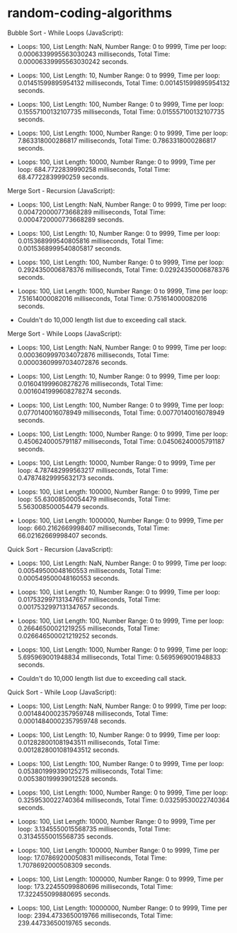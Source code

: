 # random-coding-algorithms

Bubble Sort - While Loops (JavaScript):
- Loops: 100, List Length: NaN, Number Range: 0 to 9999, Time per loop: 0.0006339995563030243 milliseconds, Total Time: 0.00006339995563030242 seconds.

- Loops: 100, List Length: 10, Number Range: 0 to 9999, Time per loop: 0.01451599895954132 milliseconds, Total Time: 0.001451599895954132 seconds.

- Loops: 100, List Length: 100, Number Range: 0 to 9999, Time per loop: 0.15557100132107735 milliseconds, Total Time: 0.015557100132107735 seconds.

- Loops: 100, List Length: 1000, Number Range: 0 to 9999, Time per loop: 7.863318000286817 milliseconds, Total Time: 0.7863318000286817 seconds.

- Loops: 100, List Length: 10000, Number Range: 0 to 9999, Time per loop: 684.7722839990258 milliseconds, Total Time: 68.47722839990259 seconds.

Merge Sort - Recursion (JavaScript):
- Loops: 100, List Length: NaN, Number Range: 0 to 9999, Time 
per loop: 0.004720000773668289 milliseconds, Total Time: 0.0004720000773668289 seconds.

- Loops: 100, List Length: 10, Number Range: 0 to 9999, Time per loop: 0.015368999540805816 milliseconds, Total Time: 0.0015368999540805817 seconds.

- Loops: 100, List Length: 100, Number Range: 0 to 9999, Time per loop: 0.2924350006878376 milliseconds, Total Time: 0.02924350006878376 seconds.

- Loops: 100, List Length: 1000, Number Range: 0 to 9999, Time per loop: 7.51614000082016 milliseconds, Total Time: 0.751614000082016 seconds.

- Couldn't do 10,000 length list due to exceeding call stack.

Merge Sort - While Loops (JavaScript):
- Loops: 100, List Length: NaN, Number Range: 0 to 9999, Time per loop: 0.0003609997034072876 milliseconds, Total Time: 0.00003609997034072876 seconds.

- Loops: 100, List Length: 10, Number Range: 0 to 9999, Time per loop: 0.016041999608278276 milliseconds, Total Time: 0.0016041999608278274 seconds.

- Loops: 100, List Length: 100, Number Range: 0 to 9999, Time per loop: 0.0770140016078949 milliseconds, Total Time: 0.00770140016078949 seconds.

- Loops: 100, List Length: 1000, Number Range: 0 to 9999, Time per loop: 0.4506240005791187 milliseconds, Total Time: 0.04506240005791187 seconds.

- Loops: 100, List Length: 10000, Number Range: 0 to 9999, Time per loop: 4.787482999563217 milliseconds, Total Time: 0.47874829995632173 seconds.

- Loops: 100, List Length: 100000, Number Range: 0 to 9999, Time per loop: 55.63008500054479 milliseconds, Total Time: 5.563008500054479 seconds.

- Loops: 100, List Length: 1000000, Number Range: 0 to 9999, Time per loop: 660.2162669998407 milliseconds, Total Time: 66.02162669998407 seconds.

Quick Sort - Recursion (JavaScript):
- Loops: 100, List Length: NaN, Number Range: 0 to 9999, Time per loop: 0.00549500048160553 milliseconds, Total Time: 0.000549500048160553 seconds.

- Loops: 100, List Length: 10, Number Range: 0 to 9999, Time per loop: 0.017532997131347657 milliseconds, Total Time: 0.0017532997131347657 seconds.

- Loops: 100, List Length: 100, Number Range: 0 to 9999, Time per loop: 0.26646500021219255 milliseconds, Total Time: 0.026646500021219252 seconds.

- Loops: 100, List Length: 1000, Number Range: 0 to 9999, Time per loop: 5.695969001948834 milliseconds, Total Time: 0.5695969001948833 seconds.

- Couldn't do 10,000 length list due to exceeding call stack.

Quick Sort - While Loop (JavaScript):
- Loops: 100, List Length: NaN, Number Range: 0 to 9999, Time per loop: 0.0014840002357959748 milliseconds, Total Time: 0.00014840002357959748 seconds.

- Loops: 100, List Length: 10, Number Range: 0 to 9999, Time per loop: 0.012828001081943511 milliseconds, Total Time: 0.0012828001081943512 seconds.

- Loops: 100, List Length: 100, Number Range: 0 to 9999, Time per loop: 0.053801999390125275 milliseconds, Total Time: 0.005380199939012528 seconds.

- Loops: 100, List Length: 1000, Number Range: 0 to 9999, Time per loop: 0.3259530022740364 milliseconds, Total Time: 0.03259530022740364 seconds.

- Loops: 100, List Length: 10000, Number Range: 0 to 9999, Time per loop: 3.1345550015568735 milliseconds, Total Time: 0.31345550015568735 seconds.

- Loops: 100, List Length: 100000, Number Range: 0 to 9999, Time per loop: 17.07869200050831 milliseconds, Total Time: 1.7078692000508309 seconds.

- Loops: 100, List Length: 1000000, Number Range: 0 to 9999, Time per loop: 173.22455099880696 milliseconds, Total Time: 17.322455099880695 seconds.

- Loops: 100, List Length: 10000000, Number Range: 0 to 9999, Time per loop: 2394.4733650019766 milliseconds, Total Time: 239.44733650019765 seconds.